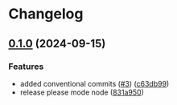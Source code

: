 # Changelog

## [0.1.0](https://github.com/lmammino/mvp-activities/compare/mvp-activities-v0.0.2...mvp-activities-v0.1.0) (2024-09-15)


### Features

* added conventional commits ([#3](https://github.com/lmammino/mvp-activities/issues/3)) ([c63db99](https://github.com/lmammino/mvp-activities/commit/c63db991eb083d6ababf9f925e4f6b5103733728))
* release please mode node ([831a950](https://github.com/lmammino/mvp-activities/commit/831a950d00edb1db95ff0381510cbad9eb9d2f09))
